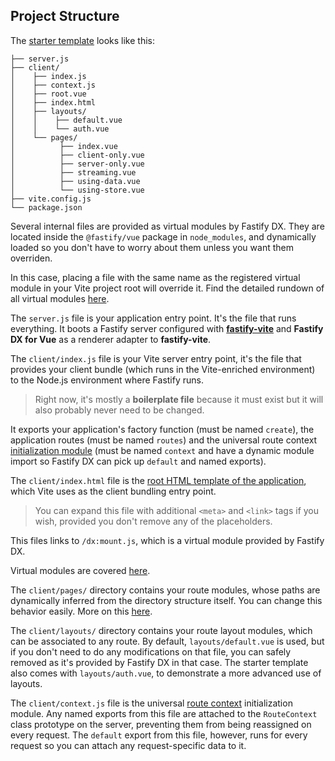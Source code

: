 
## Project Structure

The [starter template](https://github.com/fastify/fastify-dx/tree/dev/starters/vue) looks like this:

```
├── server.js
├── client/
│    ├── index.js
│    ├── context.js
│    ├── root.vue
│    ├── index.html
│    ├── layouts/
│    │    ├── default.vue
│    │    └── auth.vue
│    └── pages/
│          ├── index.vue
│          ├── client-only.vue
│          ├── server-only.vue
│          ├── streaming.vue
│          ├── using-data.vue
│          └── using-store.vue
├── vite.config.js
└── package.json
```
  
Several internal files are provided as virtual modules by Fastify DX. They are located inside the `@fastify/vue` package in `node_modules`, and dynamically loaded so you don't have to worry about them unless you want them overriden. 

In this case, placing a file with the same name as the registered virtual module in your Vite project root will override it. Find the detailed rundown of all virtual modules [here][virtual-modules].

[virtual-modules]: https://github.com/fastify/fastify-dx/blob/main/docs/vue/virtual-modules.md

The `server.js` file is your application entry point. It's the file that runs everything. It boots a Fastify server configured with [**fastify-vite**](https://github.com/fastify/fastify-vite) and **Fastify DX for Vue** as a renderer adapter to **fastify-vite**. 

The `client/index.js` file is your Vite server entry point, it's the file that provides your client bundle (which runs in the Vite-enriched environment) to the Node.js environment where Fastify runs. 

> Right now, it's mostly a **boilerplate file** because it must exist but it will also probably never need to be changed.

It exports your application's factory function (must be named `create`), the application routes (must be named `routes`) and the universal route context [initialization module](https://github.com/fastify/fastify-dx/blob/main/docs/vue/route-context.md#initialization-module) (must be named `context` and have a dynamic module import so Fastify DX can pick up `default` and named exports).

The `client/index.html` file is the [root HTML template of the application](https://vitejs.dev/guide/#index-html-and-project-root), which Vite uses as the client bundling entry point. 

> You can expand this file with additional `<meta>` and `<link>` tags if you wish, provided you don't remove any of the placeholders. 

This files links to `/dx:mount.js`, which is a virtual module provided by Fastify DX. 

Virtual modules are covered [here][virtual-modules].
  
The `client/pages/` directory contains your route modules, whose paths are dynamically inferred from the directory structure itself. You can change this behavior easily. More on this [here][routing-config].

[routing-config]: https://github.com/fastify/fastify-dx/blob/main/docs/vue/routing-config.md

The `client/layouts/` directory contains your route layout modules, which can be associated to any route. By default, `layouts/default.vue` is used, but if you don't need to do any modifications on that file, you can safely removed as it's provided by Fastify DX in that case. The starter template also comes with `layouts/auth.vue`, to demonstrate a more advanced use of layouts.

[routing-config]: https://github.com/fastify/fastify-dx/blob/main/docs/vue/routing-config.md

The `client/context.js` file is the universal [route context][route-context] initialization module. Any named exports from this file are attached to the `RouteContext` class prototype on the server, preventing them from being reassigned on every request. The `default` export from this file, however, runs for every request so you can attach any request-specific data to it.

[route-context]: https://github.com/fastify/fastify-dx/blob/main/docs/vue/route-context.md

